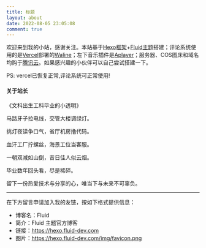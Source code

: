 ```yaml
---
title: 标题
layout: about
date: 2022-08-05 23:05:08
comment: true
---
```

欢迎来到我的小站，感谢关注。本站基于[Hexo框架](https://hexo.io/zh-cn/)+[Fluid主题](https://github.com/fluid-dev/hexo-theme-fluid)搭建；评论系统使用的是[Vercel](https://vercel.com)部署的[Waline](https://waline.js.org)；左下音乐插件是[Aplayer](https://aplayer.js.org/#/)；服务器、COS图床和域名均购于[腾讯云](https://cloud.tencent.com/)。如果感兴趣的小伙伴可以自己尝试搭建一下。

PS: vercel已恢复正常,评论系统可正常使用!

#### 关于站长

《文科出生工科毕业的小透明》

马路牙子拉电线，交管大楼调绿灯。

挑灯夜读争口气，省厅机房撸代码。

血汗工厂拧螺丝，海景工位当客服。

一朝双减如山倒，昔日佳人似云烟。

毕业数年回头看，尽是稀碎。

留下一份热爱技术与分享的心，唯当下与未来不可辜负。

----



在下方留言申请加入我的友链，按如下格式提供信息：

- 博客名：Fluid
- 简介：Fluid 主题官方博客
- 链接：https://hexo.fluid-dev.com
- 图片：https://hexo.fluid-dev.com/img/favicon.png
